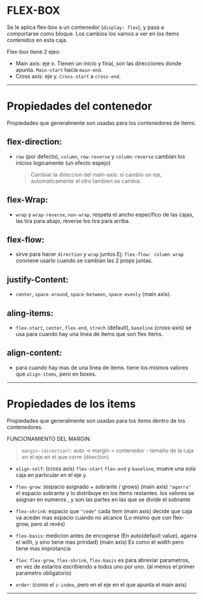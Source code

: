 # FLEX-BOX

Se le aplica flex-box a un contenedor (`display: flex`), y pasa a comportarse como bloque.
Los cambios los vamos a ver en los items contenidos en esta caja.

Flex-box tiene 2 ejes:

-   Main axis: eje x. Tienen un inicio y final, son las direcciones donde apunta. `Main-start` hacia `main-end`.
-   Cross axis: eje y. `Cross-start` a `cross-end`.

<hr size="2px" color="black" />

# Propiedades del contenedor

Propiedades que generalmente son usadas para los contenedores de items.

## flex-direction:

-   `row` (por defecto), `column`, `row-reverse` y `column-reverse` cambian los inicios logicamente (un efecto espejo)
    > Cambiar la direccion del main-axis: si cambio un eje, automaticamente el otro tambien se cambia.

## flex-Wrap:

-   `wrap` y `wrap-reverse`, `non-wrap`. respeta el ancho especifico de las cajas, las tira para abajo, reverse los tira para arriba.

## flex-flow:

-   sirve para hacer `direction` y `wrap` juntos.Ej: `flex-flow: column wrap`
    conviene usarlo cuando se cambian las 2 props juntas.

## justify-Content:

-   `center`, `space-around`, `space-between`, `space-evenly` (main axis).

## aling-items:

-   `flex-start`, `center`, `flex-end`, `strech` (default), `baseline` (cross-axis)
    se usa para cuando hay una linea de items que son flex items.

## align-content:

-   para cuando hay mas de una linea de items. tiene los mismos valores
    que `align-items`, pero en boxes.

<hr size="2px" color="black" />

# Propiedades de los items

Propiedades que generalmente son usadas para los items dentro de los contenedores.

FUNCIONAMIENTO DEL MARGIN:

> `margin-(direction)`: auto -> margin = contenedor - tamaño de la caja en el eje en el que corre (direction)

-   `align-self`: (cross axis) `flex-start` `flex-end` y `baseline`, mueve una sola caja en particular en el eje y.

-   `flex-grow`: (espacio asignado + sobrante / grows) (main axis)
    `"agarra"` el espacio sobrante y lo distribuye en los items restantes.
    los valores se asignan en numeros , y son las partes en las que se divide el sobrante

-   `flex-shrink`: espacio que `"cede"` cada item (main axis)
    decide que caja va aceder mas espacio cuando no alcance (Lo mísmo que con flex-grow, pero al revés)

-   `flex-basis`: medicion antes de encogerse
    (En auto(default value), agarra el with, y sino tiene mas priridad) (main axis)
    Es como el width pero tiene mas improtancia

-   `flex`: `flex-grow`, `flex-shrink`, `flex-basis` es para abreviar parametros, en vez de estarlos escribiendo a todos uno por uno.
    (al menos el primer parametro obligatorio)

-   `order`: (como el `z-index`, pero en el eje en el que apunta el main axis)

<hr size="2px" color="black" />
